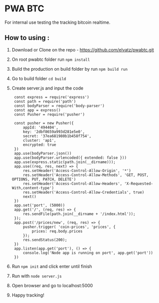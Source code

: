 # PWA BTC
For internal use testing the tracking bitcoin realtime.

## How to using :
1. Download or Clone on the repo - https://github.com/elvatz/pwabtc.git
2. On root pwabtc folder run `npm install`
3. Build the production on build folder by run `npm build run`
4. Go to build folder `cd build`
5. Create server.js and input the code

   ```
    const express = require('express')
    const path = require('path')
    const bodyParser = require('body-parser')
    const app = express()
    const Pusher = require('pusher')
    
    const pusher = new Pusher({
        appId: '494404',
        key: '2dbf8659a993d281e5e0',
        secret: '37ea681980b1b458f754',
        cluster: 'ap1',
        encrypted: true
    })
    app.use(bodyParser.json())
    app.use(bodyParser.urlencoded({ extended: false }))
    app.use(express.static(path.join(__dirname)));
    app.use((req, res, next) => { 
        res.setHeader('Access-Control-Allow-Origin', '*') 
        res.setHeader('Access-Control-Allow-Methods', 'GET, POST, OPTIONS, PUT, PATCH, DELETE') 
        res.setHeader('Access-Control-Allow-Headers', 'X-Requested-With,content-type') 
        res.setHeader('Access-Control-Allow-Credentials', true) 
        next()
    })
    app.set('port', (5000))
    app.get('/', (req, res) => {
        res.sendFile(path.join(__dirname + '/index.html'));
    });
    app.post('/prices/new', (req, res) => {
        pusher.trigger( 'coin-prices', 'prices', {
            prices: req.body.prices
        });
        res.sendStatus(200);
    })
    app.listen(app.get('port'), () => {
        console.log('Node app is running on port', app.get('port'))
    })
    ```
  6. Run `npm init` and click enter until finish
  7. Run with `node server.js` 
  8. Open browser and go to localhost:5000
  9. Happy tracking!

